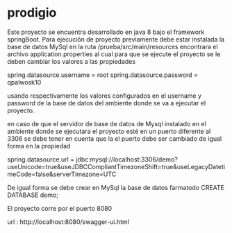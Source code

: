 # prodigio

Este proyecto se encuentra desarrollado en java 8 bajo el framework springBoot. Para ejecución de proyecto previamente debe estar instalada la base de datos MySql en la ruta /prueba/src/main/resources encontrara el archivo application.properties al cual para que se ejecute el proyecto se le deben cambiar los valores a las propiedades

spring.datasource.username = root spring.datasource.password = qpalwosk10

usando respectivamente los valores configurados en el username y password de la base de datos del ambiente donde se va a ejecutar el proyecto.

en caso de que el servidor de base de datos de Mysql instalado en el ambiente donde se ejecutara el proyecto esté en un puerto diferente al 3306 se debe tener en cuenta que la el puerto debe ser cambiado de igual forma en la propiedad

spring.datasource.url = jdbc:mysql://localhost:3306/demo?useUnicode=true&useJDBCCompliantTimezoneShift=true&useLegacyDatetimeCode=false&serverTimezone=UTC

De igual forma se debe crear en MySql la base de datos farmatodo CREATE DATABASE demo;

El proyecto corre por el puerto 8080

url : http://localhost:8080/swagger-ui.html
